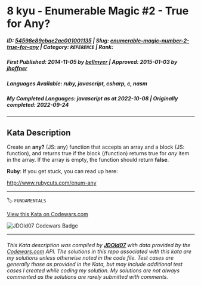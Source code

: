 # 8 kyu - Enumerable Magic #2 - True for Any?

##### **ID**: [54598e89cbae2ac001001135](https://www.codewars.com/kata/54598e89cbae2ac001001135) | **Slug**: [enumerable-magic-number-2-true-for-any](https://www.codewars.com/kata/54598e89cbae2ac001001135) | **Category**: `REFERENCE` | **Rank**: <span style="color:white">8 kyu</span>

##### **First Published**: 2014-11-05 ***by*** [bellmyer](https://www.codewars.com/users/bellmyer) | **Approved**: 2015-01-03 ***by*** [jhoffner](https://www.codewars.com/users/jhoffner)

##### **Languages Available**: ruby, javascript, csharp, c, nasm

##### **My Completed Languages**: javascript ***as at*** 2022-10-08 | **Originally completed**: 2022-09-24

---

## Kata Description


Create an **any?** (JS: any) function that accepts an array and a block (JS: function), and returns true if the block (/function) returns true for *any* item in the array. If the array is empty, the function should return **false**.



**Ruby**: If you get stuck, you can read up here:



http://www.rubycuts.com/enum-any

---


🏷 `FUNDAMENTALS`


[View this Kata on Codewars.com](https://www.codewars.com/kata/54598e89cbae2ac001001135)

![](https://www.codewars.com/users/jdold07/badges/large "JDOld07 Codewars Badge")

---

###### *This Kata description was compiled by [**JDOld07**](https://tpstech.dev) with data provided by the [Codewars.com](https://www.codewars.com) API.  The solutions in this repo associated with this kata are my solutions unless otherwise noted in the code file.  Test cases are generally those as provided in the Kata, but may include additional test cases I created while coding my solution.  My solutions are not always commented as the solutions are rarely submitted with comments.*
